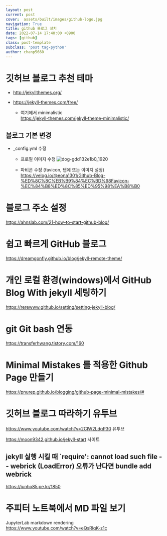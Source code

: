 ```yaml
---
layout: post
current: post
cover:  assets/built/images/github-logo.jpg
navigation: True
title: github 블로그 설치 
date: 2022-07-14 17:40:00 +0900
tags: [github]
class: post-template
subclass: 'post tag-python'
author: chanp5660
---
```



# 깃허브 블로그 추천 테마  

- http://jekyllthemes.org/

- https://jekyll-themes.com/free/   
  
    * 여기에서 minimalistic  
    https://jekyll-themes.com/jekyll-theme-minimalistic/

## 블로그 기본 변경

- _config.yml 수정
    - 프로필 이미지 수정 
    ![dog-gdd132e1b0_1920](https://user-images.githubusercontent.com/46266247/178733264-9c4d49e6-3698-4096-8da4-16318de6f27a.jpg)

    - 파비콘 수정 (favicon, 탭에 뜨는 이미지 설정)
    https://velog.io/@eona1301/Github-Blog-%ED%8C%8C%EB%B9%84%EC%BD%98Favicon-%EC%84%B8%ED%8C%85%ED%95%98%EA%B8%B0  
    

# 블로그 주소 설정

https://ahnslab.com/21-how-to-start-github-blog/

# 쉽고 빠르게 GitHub 블로그  
https://dreamgonfly.github.io/blog/jekyll-remote-theme/

# 개인 로컬 환경(windows)에서 GitHub Blog With jekyll 세팅하기
  
https://rerewww.github.io/setting/setting-jekyll-blog/

# git Git bash 연동  

https://transferhwang.tistory.com/160

# Minimal Mistakes 를 적용한 Github Page 만들기  
https://pnurep.github.io/blogging/github-page-minimal-mistakes/#


# 깃허브 블로그 따라하기 유투브  

https://www.youtube.com/watch?v=2ClW2LdqP30  유투브

https://moon9342.github.io/jekyll-start 사이트


## jekyll 실행 시킬 때 `require': cannot load such file -- webrick (LoadError) 오류가 난다면 bundle add webrick  
https://junho85.pe.kr/1850

# 주피터 노트북에서 MD 파일 보기  
JupyterLab markdown rendering  
https://www.youtube.com/watch?v=eQsRlqK-z1c


```python

```
